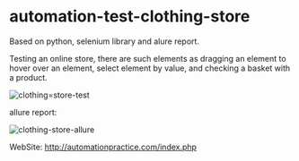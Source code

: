 # automation-test-clothing-store

Based on python, selenium library and alure report. 

Testing an online store, there are such elements as dragging an element to hover over an element, select element by value, and checking a basket with a product.


![clothing=store-test](https://user-images.githubusercontent.com/110237352/195908382-3102b47c-6373-4740-b895-a36a622fe087.gif)



allure report:

![clothing-store-allure](https://user-images.githubusercontent.com/110237352/195908426-20b5a696-c6cf-4017-a983-58a6fd1fe5ef.gif)

WebSite: http://automationpractice.com/index.php
